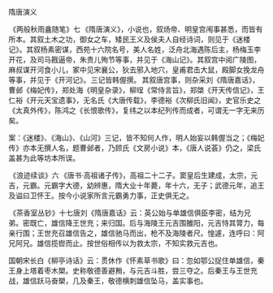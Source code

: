 隋唐演义

  

  

 《两般秋雨盦随笔》七 《隋唐演义》，小说也，叙炀帝、明皇宫闱事甚悉，而皆有所本。其叙土木之功，御女之车，矮民王义及侯夫人自经诗词，则见于《迷楼记》。其叙杨素密谋，西苑十六院名号，美人名姓，泛舟北海遇陈后主，杨梅玉李开花，及司马戡逼帝，朱贵儿殉节等事，并见于《海山记》。其叙宫中阅广陵图，麻叔谋开河食小儿，冢中见宋襄公，狄去邪入地穴，皇甫君击大鼠，殿脚女挽龙舟等事，并见于《开河记》。 三记皆韩偓撰。 其叙唐宫事，则杂采刘《隋唐嘉话》，曹邺《梅妃传》，郑处海《明皇杂录》，柳珵《常侍言旨》，郑棨《开天传信记》，王仁裕《开元天宝遗事》，无名氏《大唐传载》，李德裕《次柳氏旧闻》，史官乐史之《太真外传》，陈鸿之《长恨歌传》，复纬之以本纪列传而成者，可谓无一字无来历矣。

案：《迷楼》、《海山》、《山河》三记，皆不知何人作，明人始妄以韩偓当之；《梅妃传》亦本无撰人名，题曹邺者，乃顾氏《文房小说》本，《唐人说荟》仍之，梁氏盖甚为此等坊本所误。

 《浪迹续谈》六 《唐书·高祖诸子传》，高祖二十二子。窦皇后生建成，太宗，元吉，元霸。元霸字大德，幼辨惠，隋大业十年薨，年十六，无子；武德元年，追王及谥曰卫怀王。按今小说家所言元霸勇力事，正史俱无之。

 《茶香室丛钞》十七唐刘《隋唐嘉话》云：英公始与单雄信俱臣李密，结为兄弟。密既亡，雄信降王世充；来归国。后与海陵王元吉围雒阳，元吉恃其膂力，每亲行围；王世充召雄信告之，雄信驰马而出，枪不及海陵者尺。惶遽，连呼曰：阿兄阿兄。雄信揽辔而止。按世俗相传以为救太宗，不知实救元吉也。

国朝宋长白《柳亭诗话》云：贯休作《怀素草书歌》曰：忽如鄂公捉住单雄信，秦王身上塔着枣木槊。史称敬德善避矟，与元吉斗胜，尝三夺之。后秦王与王世充战，雄信跃马奋槊，几及秦王，敬德横刺雄信坠马，盖实事也。